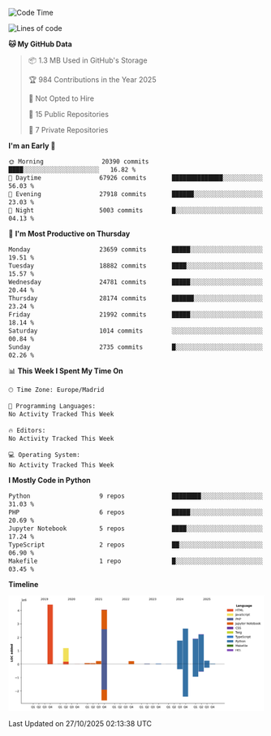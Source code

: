 <!--START_SECTION:waka-->
![Code Time](http://img.shields.io/badge/Code%20Time-839%20hrs%2038%20mins-blue)

![Lines of code](https://img.shields.io/badge/From%20Hello%20World%20I%27ve%20Written-19.1%20million%20lines%20of%20code-blue)

**🐱 My GitHub Data** 

> 📦 1.3 MB Used in GitHub's Storage 
 > 
> 🏆 984 Contributions in the Year 2025
 > 
> 🚫 Not Opted to Hire
 > 
> 📜 15 Public Repositories 
 > 
> 🔑 7 Private Repositories 
 > 
**I'm an Early 🐤** 

```text
🌞 Morning                20390 commits       ████░░░░░░░░░░░░░░░░░░░░░   16.82 % 
🌆 Daytime                67926 commits       ██████████████░░░░░░░░░░░   56.03 % 
🌃 Evening                27918 commits       ██████░░░░░░░░░░░░░░░░░░░   23.03 % 
🌙 Night                  5003 commits        █░░░░░░░░░░░░░░░░░░░░░░░░   04.13 % 
```
📅 **I'm Most Productive on Thursday** 

```text
Monday                   23659 commits       █████░░░░░░░░░░░░░░░░░░░░   19.51 % 
Tuesday                  18882 commits       ████░░░░░░░░░░░░░░░░░░░░░   15.57 % 
Wednesday                24781 commits       █████░░░░░░░░░░░░░░░░░░░░   20.44 % 
Thursday                 28174 commits       ██████░░░░░░░░░░░░░░░░░░░   23.24 % 
Friday                   21992 commits       █████░░░░░░░░░░░░░░░░░░░░   18.14 % 
Saturday                 1014 commits        ░░░░░░░░░░░░░░░░░░░░░░░░░   00.84 % 
Sunday                   2735 commits        █░░░░░░░░░░░░░░░░░░░░░░░░   02.26 % 
```


📊 **This Week I Spent My Time On** 

```text
🕑︎ Time Zone: Europe/Madrid

💬 Programming Languages: 
No Activity Tracked This Week

🔥 Editors: 
No Activity Tracked This Week

💻 Operating System: 
No Activity Tracked This Week
```

**I Mostly Code in Python** 

```text
Python                   9 repos             ████████░░░░░░░░░░░░░░░░░   31.03 % 
PHP                      6 repos             █████░░░░░░░░░░░░░░░░░░░░   20.69 % 
Jupyter Notebook         5 repos             ████░░░░░░░░░░░░░░░░░░░░░   17.24 % 
TypeScript               2 repos             ██░░░░░░░░░░░░░░░░░░░░░░░   06.90 % 
Makefile                 1 repo              █░░░░░░░░░░░░░░░░░░░░░░░░   03.45 % 
```



**Timeline**

![Lines of Code chart](https://raw.githubusercontent.com/danisoronellas/danisoronellas/main/assets/bar_graph.png)


 Last Updated on 27/10/2025 02:13:38 UTC
<!--END_SECTION:waka-->
